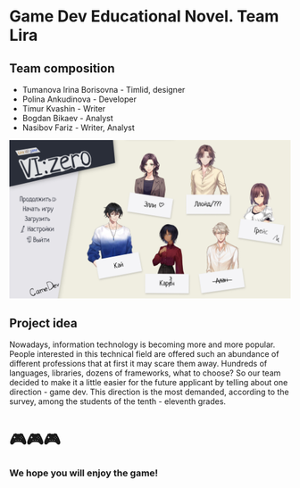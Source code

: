 # Game Dev Educational Novel. Team Lira


## Team composition

- Tumanova Irina Borisovna - Timlid, designer
- Polina Ankudinova - Developer
- Timur Kvashin - Writer
- Bogdan Bikaev - Analyst
- Nasibov Fariz - Writer, Analyst



![Иллюстрация к проекту](https://github.com/lloppy/novel/blob/main/main.png)



## Project idea

Nowadays, information technology is becoming more and more popular. People interested in this technical field are offered such an abundance of different professions that at first it may scare them away. Hundreds of languages, libraries, dozens of frameworks, what to choose? So our team decided to make it a little easier for the future applicant by telling about one direction - game dev. This direction is the most demanded, according to the survey, among the students of the tenth - eleventh grades.





# 🎮🎮🎮
### We hope you will enjoy the game!
